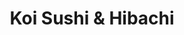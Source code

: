---
layout: place
title: "Koi Sushi & Hibachi"
permalink: /north-carolina/durham/koi-sushi-hibachi.html
stateAbbr: NC
stateName: North Carolina
cityName: Durham
seo:
  name: "Koi Sushi & Hibachi"
  type: Restaurant
  links: https://koisushihibachi.com/
description: "Looking for sushi in Durham, North Carolina? Check out Koi Sushi & Hibachi for a delightful Japanese dining experience. Enjoy a variety of sushi and other di..."
place_id: ChIJH7xaP0rlrIkRaQ81DMX4uKU
photos:
  - name: >-
      places/ChIJH7xaP0rlrIkRaQ81DMX4uKU/photos/AeeoHcIG1tXo91NBvlPuKgrs0x39ZrACWaajpi-n3KfcfCyFDtFIrXsu2avqFGwqSWAJ6DH5J78BMu64frdhBqvmLQSFP-H5oQSzpWPAKSNOojejgggZYFv13cw0KM5dVHVdz6j5cQrIoQ32ZXw9E-wWz7s2MTUTOIsEPXeTm02yn-LMSF1e48SIupugQ9kuR-ldqDOhfxQdQH2WPSxpce0vzXXlAIzMqZi-XGd_2EhYz4JFJKGtoZvUoLPv2NqfvVLhW01IQb0t-KDrieE6Yl1ibCu0K8wKVfZBCSpGXjLJMhaBvobO90NPqqOQqJs_V8VJqR9R-wnNpFemQ_5GMm8mY-NqYsZI-Bda-rJmOq-CEgQPp4bmZ5701l0pWqDICdYMBAuFjAy3kmHwtcYLEwOfoJEgyY7KJ6cL1PK2j7sRZ67LRX4e
    widthPx: 4624
    heightPx: 3472
    authorAttributions:
      - displayName: ton
        uri: https://maps.google.com/maps/contrib/115227495476827687118
        photoUri: >-
          https://lh3.googleusercontent.com/a/ACg8ocLp5ifeI-EaDrNiNTDzQYNRnHtCvLbz--VFcwB3KTFpqRGcEw=s100-p-k-no-mo
    flagContentUri: >-
      https://www.google.com/local/imagery/report/?cb_client=maps_api_places.places_api&image_key=!1e10!2sCIHM0ogKEICAgICb6bPm6QE&hl=en-US
    googleMapsUri: >-
      https://www.google.com/maps/place//data=!3m4!1e2!3m2!1sCIHM0ogKEICAgICb6bPm6QE!2e10!4m2!3m1!1s0x89ace54a3f5abc1f:0xa5b8f8c50c350f69
  - name: >-
      places/ChIJH7xaP0rlrIkRaQ81DMX4uKU/photos/AeeoHcJPodzlnKXUCLn8lCG6j1GWK7gIunMyBK7_khj2E5HbUoXv9yIMCVb766pnFizkGAPBSMwdj5aDN_-1bo9MuyPeXCokNWJxNoQ1PcipBPY2hoxE-JnKDn6jAvlUjHfv8YUwyE2u2Rjrwzk7zd74buO05OJaLWdbP_z5jMr6ytmqGueD_E01ZP62CAfEVS9ovCvO4pN7W37gZ920ECjIDwZPa45J04JPhzlRCKuQQEqpQarEUDFS58gdtF4zTrfWNvS0w-oSsCW_jWa9OPA8mMB9HqaMsnUalcwUgnzPBRNxIw
    widthPx: 3872
    heightPx: 2592
    authorAttributions:
      - displayName: Koi Sushi & Hibachi
        uri: https://maps.google.com/maps/contrib/107202897198481496063
        photoUri: >-
          https://lh3.googleusercontent.com/a-/ALV-UjVIKR24dhb_gUpHZqpc6Ar_36XzdmZK4KrxuKAMsYWwbrtrQno=s100-p-k-no-mo
    flagContentUri: >-
      https://www.google.com/local/imagery/report/?cb_client=maps_api_places.places_api&image_key=!1e10!2sAF1QipOSpSeIWPy6elQ62pyMaByGIXaqigq9ZuwbeWb8&hl=en-US
    googleMapsUri: >-
      https://www.google.com/maps/place//data=!3m4!1e2!3m2!1sAF1QipOSpSeIWPy6elQ62pyMaByGIXaqigq9ZuwbeWb8!2e10!4m2!3m1!1s0x89ace54a3f5abc1f:0xa5b8f8c50c350f69
  - name: >-
      places/ChIJH7xaP0rlrIkRaQ81DMX4uKU/photos/AeeoHcLFgzLVO-Xc-qkkyJuH1hupYzg7lQdaRMylxYE-JF6-plfFXRyS4HVmURzEIc60SKVn4Jpm_4ab-kXqXtZh0MNy7a40hXJI1s2YCdZTKKN79yVYsltiWR-wvilOXDS2bciovDjnEEf9oTBEX_7qPFSWMEfNp-Lb1jAvAEHdBIxpiayemVFw9bfY1Q3pB-BFKIj7H4d35UQUQssZVxVl_edxxKoS1ZZrnmj0dZaXIVdFU0YAkM0_a-DL7xSo3YTvSoXuR3-zYJN8pKxGZvTdCm7QwhvASSY22BHchsVJ2GMj2A
    widthPx: 1702
    heightPx: 1276
    authorAttributions:
      - displayName: Koi Sushi & Hibachi
        uri: https://maps.google.com/maps/contrib/107202897198481496063
        photoUri: >-
          https://lh3.googleusercontent.com/a-/ALV-UjVIKR24dhb_gUpHZqpc6Ar_36XzdmZK4KrxuKAMsYWwbrtrQno=s100-p-k-no-mo
    flagContentUri: >-
      https://www.google.com/local/imagery/report/?cb_client=maps_api_places.places_api&image_key=!1e10!2sAF1QipPhNyB1weOtNu7kbnw1kaLOuEQCwQ_2WTNdGjDU&hl=en-US
    googleMapsUri: >-
      https://www.google.com/maps/place//data=!3m4!1e2!3m2!1sAF1QipPhNyB1weOtNu7kbnw1kaLOuEQCwQ_2WTNdGjDU!2e10!4m2!3m1!1s0x89ace54a3f5abc1f:0xa5b8f8c50c350f69
  - name: >-
      places/ChIJH7xaP0rlrIkRaQ81DMX4uKU/photos/AeeoHcKXhh8KrwsmKot1EzHPDMUCaAd2b9uGuR0ORubchrNrWfnUh3dxoNyV5PgtletwTd_cpGO5eSs0so9lUQqRqBIhwxhshbMU4wZd-HhjjS_hPRbHJcuCxc6Ct7AsyQAjoZgcWceosd9wCrlbHnaLj6AUbA6IZvtvMDhjCyAZuAa6dJYgAENFMS0C8kIOkm8-N8eHUP_8_2pa0eZqXBFaeEGuGoqWmtcjehGsNMcgW51w_dx_XpTNVz6m6aPQ57OanzIM-So3k9n9dmJsFFnyzP52c04epH89TloTz2gTOfo-Cw
    widthPx: 1139
    heightPx: 834
    authorAttributions:
      - displayName: Koi Sushi & Hibachi
        uri: https://maps.google.com/maps/contrib/107202897198481496063
        photoUri: >-
          https://lh3.googleusercontent.com/a-/ALV-UjVIKR24dhb_gUpHZqpc6Ar_36XzdmZK4KrxuKAMsYWwbrtrQno=s100-p-k-no-mo
    flagContentUri: >-
      https://www.google.com/local/imagery/report/?cb_client=maps_api_places.places_api&image_key=!1e10!2sAF1QipPu0iIOIooT2dJseMbYurv_Jg4pPv-SK6WhLHwk&hl=en-US
    googleMapsUri: >-
      https://www.google.com/maps/place//data=!3m4!1e2!3m2!1sAF1QipPu0iIOIooT2dJseMbYurv_Jg4pPv-SK6WhLHwk!2e10!4m2!3m1!1s0x89ace54a3f5abc1f:0xa5b8f8c50c350f69
  - name: >-
      places/ChIJH7xaP0rlrIkRaQ81DMX4uKU/photos/AeeoHcI-A_vbioYXBl9verA1rk3pAy9JPH2PKkZ9N0dSAF7ygJstvVMstvHCLIY18e25jZ4uPNDI8G8bLBh-FIR06tt8sKLnaei2-7N0gcNslf1A1dYuQNPoBL7RPb03wyWot4Zl6U3Nag7zK_zLSJfABucXfrETb4xhGoc5dgUJnXx4H0uDXm8OX2emdgh1TrDzitBYIIB1-6g2R5AWWGbAYqtvQPRZjlu8U7qOrq2tyQp6eliZFnsOHkOMtwV0VATmzR7B5fXJ_VyvGKqv1DMxCky38dKP_FfJ5_MRqNiIqv0Yng
    widthPx: 3872
    heightPx: 2592
    authorAttributions:
      - displayName: Koi Sushi & Hibachi
        uri: https://maps.google.com/maps/contrib/107202897198481496063
        photoUri: >-
          https://lh3.googleusercontent.com/a-/ALV-UjVIKR24dhb_gUpHZqpc6Ar_36XzdmZK4KrxuKAMsYWwbrtrQno=s100-p-k-no-mo
    flagContentUri: >-
      https://www.google.com/local/imagery/report/?cb_client=maps_api_places.places_api&image_key=!1e10!2sAF1QipM7AXkJNXZsl9L6FQd8nuLVm7tcQYiBPNmny3bo&hl=en-US
    googleMapsUri: >-
      https://www.google.com/maps/place//data=!3m4!1e2!3m2!1sAF1QipM7AXkJNXZsl9L6FQd8nuLVm7tcQYiBPNmny3bo!2e10!4m2!3m1!1s0x89ace54a3f5abc1f:0xa5b8f8c50c350f69
  - name: >-
      places/ChIJH7xaP0rlrIkRaQ81DMX4uKU/photos/AeeoHcKSy2g0tbw0CJVbW0ijIj9M9IxYcdBZAR_UkG97yvL3IdRB9Phf16lXUwJhXq7UGkOMT5ESmbf1k0_6Zxut3YjxIAi5hF5OdLqxGhkK3IQtva0AU22XxFEER00ImZyXDhaPONh4rVsP2P-qr8sNPyArDFy_EzF2dPv69GHl0Psjk76lSgoSlL6nnL81xg5zdxOOFP-bSVBQwmFzokW3A8Ke693-YxOQX9UCa-ESfSltCFy9IerHBjjZB2Ld1pIOdgHreP5Nhh44eEulGyxaOzKZ-mRj7n-FjiCKauxj1yZ57w
    widthPx: 3872
    heightPx: 2592
    authorAttributions:
      - displayName: Koi Sushi & Hibachi
        uri: https://maps.google.com/maps/contrib/107202897198481496063
        photoUri: >-
          https://lh3.googleusercontent.com/a-/ALV-UjVIKR24dhb_gUpHZqpc6Ar_36XzdmZK4KrxuKAMsYWwbrtrQno=s100-p-k-no-mo
    flagContentUri: >-
      https://www.google.com/local/imagery/report/?cb_client=maps_api_places.places_api&image_key=!1e10!2sAF1QipO1RNWLLjHgB2DIkO8i91nrVElw23qTEz7VtANy&hl=en-US
    googleMapsUri: >-
      https://www.google.com/maps/place//data=!3m4!1e2!3m2!1sAF1QipO1RNWLLjHgB2DIkO8i91nrVElw23qTEz7VtANy!2e10!4m2!3m1!1s0x89ace54a3f5abc1f:0xa5b8f8c50c350f69
  - name: >-
      places/ChIJH7xaP0rlrIkRaQ81DMX4uKU/photos/AeeoHcLdFnx0vdRpWdkwZmeeypcwbgzwxPpwcsbSPD2IVc56g03eqeQ5l7qnYDgOnxg5Rp3jtEPt2rcK1IrwKkAqWx7iLtu7g0wiNSrHm8hRRIdXsem-PPZoR82lQOP0-UM-MQGvUTdB2EDfsYrL7Guz8xPpe__QGXZJ58X9HcrXXGAPVk4TIdR_g0xU__0Ava1DvRdl3LXe7yXggyEDyTHfMAf6YVEqC82yGS___XG54s8wnHJkhwzf-oLe-Aw_5fXRSV-izch570bF7Hmv7ygK7Wg9yrthEXVdvnm1RTlSvrPCTkqIek3Kzhy92nmlMYHiz3jQf6VLgNaY_aiGg4de_xsiV1dM2infBGJOG3vM5XA72u3Rvmng4AF7AohQ5YoFsGpqHQHhhpFZq_9jiOuCGHsQhMtOyqB7eS2e-zMfdVhCrQ
    widthPx: 4032
    heightPx: 3024
    authorAttributions:
      - displayName: Jesse James
        uri: https://maps.google.com/maps/contrib/110554576765599412563
        photoUri: >-
          https://lh3.googleusercontent.com/a/ACg8ocI16DXKy3UytwpEzhOVIOKY67GQg0bPv0KzseOOCK5agyqkdw=s100-p-k-no-mo
    flagContentUri: >-
      https://www.google.com/local/imagery/report/?cb_client=maps_api_places.places_api&image_key=!1e10!2sCIHM0ogKEICAgICb6e-PMA&hl=en-US
    googleMapsUri: >-
      https://www.google.com/maps/place//data=!3m4!1e2!3m2!1sCIHM0ogKEICAgICb6e-PMA!2e10!4m2!3m1!1s0x89ace54a3f5abc1f:0xa5b8f8c50c350f69
  - name: >-
      places/ChIJH7xaP0rlrIkRaQ81DMX4uKU/photos/AeeoHcL0SlITBPEKKn3pGnGzCtOFQvkEV7AM3JQEEksNc_3lvjRhvDVm3uJSApJcxtX7FWa5Gt-2gAIdFH5vqkAx9mbzNUPGPtXE6mtrLNNKqD7gP-FN38wxKt-CBYl3eDvvWnyDAxtXrqTErV6Hu8CcSirsigCGsHFlt7eUh2MFNmPfMeRddpQOBas42i83Uu8LFrLYOIAay7ExskitrGGhQxvMmrwmxDiKKonjEyDLQUc-_k_k4eqGDGvgghLovieFIJt26yskRKEdie0B_lqyOY6pO4COVEUmBOqZyGDQtPW4wQ
    widthPx: 1702
    heightPx: 1276
    authorAttributions:
      - displayName: Koi Sushi & Hibachi
        uri: https://maps.google.com/maps/contrib/107202897198481496063
        photoUri: >-
          https://lh3.googleusercontent.com/a-/ALV-UjVIKR24dhb_gUpHZqpc6Ar_36XzdmZK4KrxuKAMsYWwbrtrQno=s100-p-k-no-mo
    flagContentUri: >-
      https://www.google.com/local/imagery/report/?cb_client=maps_api_places.places_api&image_key=!1e10!2sAF1QipMeF_SVxAg8ZtzIYZ-jtlkd-Q1dNd-23Lk7Vamj&hl=en-US
    googleMapsUri: >-
      https://www.google.com/maps/place//data=!3m4!1e2!3m2!1sAF1QipMeF_SVxAg8ZtzIYZ-jtlkd-Q1dNd-23Lk7Vamj!2e10!4m2!3m1!1s0x89ace54a3f5abc1f:0xa5b8f8c50c350f69
  - name: >-
      places/ChIJH7xaP0rlrIkRaQ81DMX4uKU/photos/AeeoHcJ16y1IJaKQrpcnIe1uW7lA8RMLOGp9UqbfW_7o5ezpXodzHU30CztTbLd1-wZRea_JyCM3XMvOW6v25FlFli_Nv4wQycmKhr6BssWWqSuWnkEokb5cCox_-BG_frYWNPA5-MXGjyVjOpHALxMAhJdZwFJ3wqYK_DFAp5Czcd5BQt33ADFN2FO3DFa1f_WrKd-_apNKh-sm7LlbBSqzD_d9yuwXCheX7pAHnusAZcd66Xrg9l-UHMTbvix2bauPmI0RrTfzXUs5mSvcDaAkK8R4J4gL-eirWiVUgXwaifnRYQ
    widthPx: 3872
    heightPx: 2592
    authorAttributions:
      - displayName: Koi Sushi & Hibachi
        uri: https://maps.google.com/maps/contrib/107202897198481496063
        photoUri: >-
          https://lh3.googleusercontent.com/a-/ALV-UjVIKR24dhb_gUpHZqpc6Ar_36XzdmZK4KrxuKAMsYWwbrtrQno=s100-p-k-no-mo
    flagContentUri: >-
      https://www.google.com/local/imagery/report/?cb_client=maps_api_places.places_api&image_key=!1e10!2sAF1QipPZuF4EFs_71CSDLJIt11YKpTdfDELWucLSKMTC&hl=en-US
    googleMapsUri: >-
      https://www.google.com/maps/place//data=!3m4!1e2!3m2!1sAF1QipPZuF4EFs_71CSDLJIt11YKpTdfDELWucLSKMTC!2e10!4m2!3m1!1s0x89ace54a3f5abc1f:0xa5b8f8c50c350f69
  - name: >-
      places/ChIJH7xaP0rlrIkRaQ81DMX4uKU/photos/AeeoHcJnXu29X34X_GdWX_vxVoFi2C95GrZ5RKv_r0YDzVeN3M2RA7U4gWukWURpNOOkqgkoKyh7GjbfYOEPmnlcpOHHpMMzJgzExP3p5PIQ_TX7yxVGi7T7nSzXaZ2g4tmiLtSgCudcgX_mPLasZWIX9cBjTRZUzUsKYCvJik3535ej9WAfHDbpy7apw8gq6wPdS7YB12nvvfgrdc2Zh9PaGnm_zJuD9wAzwJLNTf7486N7uS_ecCUlDLkgFBpWi9q-W2a37hHP6JOYRSqSTilQBWFEOTLIiiQU3Z9327uM8Iyp8Q
    widthPx: 3872
    heightPx: 2592
    authorAttributions:
      - displayName: Koi Sushi & Hibachi
        uri: https://maps.google.com/maps/contrib/107202897198481496063
        photoUri: >-
          https://lh3.googleusercontent.com/a-/ALV-UjVIKR24dhb_gUpHZqpc6Ar_36XzdmZK4KrxuKAMsYWwbrtrQno=s100-p-k-no-mo
    flagContentUri: >-
      https://www.google.com/local/imagery/report/?cb_client=maps_api_places.places_api&image_key=!1e10!2sAF1QipNrm6TsEp2x-2i48h_w88gZm1FltBzMLG4QTthV&hl=en-US
    googleMapsUri: >-
      https://www.google.com/maps/place//data=!3m4!1e2!3m2!1sAF1QipNrm6TsEp2x-2i48h_w88gZm1FltBzMLG4QTthV!2e10!4m2!3m1!1s0x89ace54a3f5abc1f:0xa5b8f8c50c350f69
address: 607 Broad St, Durham, NC 27705, USA
street: 607 Broad St
city: Durham
state: NC
zip: '27705'
country: USA
neighborhood: Old West Durham
latitude: '36.006563'
longitude: '-78.920774'
accessibility_options:
  wheelchairAccessibleParking: true
  wheelchairAccessibleEntrance: true
  wheelchairAccessibleSeating: true
business_status: OPERATIONAL
name: Koi Sushi & Hibachi
google_maps_links:
  directionsUri: >-
    https://www.google.com/maps/dir//''/data=!4m7!4m6!1m1!4e2!1m2!1m1!1s0x89ace54a3f5abc1f:0xa5b8f8c50c350f69!3e0
  placeUri: https://maps.google.com/?cid=11941567937169919849
  writeAReviewUri: >-
    https://www.google.com/maps/place//data=!4m3!3m2!1s0x89ace54a3f5abc1f:0xa5b8f8c50c350f69!12e1
  reviewsUri: >-
    https://www.google.com/maps/place//data=!4m4!3m3!1s0x89ace54a3f5abc1f:0xa5b8f8c50c350f69!9m1!1b1
  photosUri: >-
    https://www.google.com/maps/place//data=!4m3!3m2!1s0x89ace54a3f5abc1f:0xa5b8f8c50c350f69!10e5
primary_type: Japanese Restaurant
opening_hours:
  regular: null
  current: null
secondary_opening_hours:
  regular:
    weekdayDescriptions: null
    type: null
  current:
    weekdayDescriptions: null
    type: null
phone: (919) 294-8382
price_level: PRICE_LEVEL_MODERATE
price_range: $20 &ndash; $30
rating: '4.3'
rating_count: 159
website: https://koisushihibachi.com/
reviews:
  - name: >-
      places/ChIJH7xaP0rlrIkRaQ81DMX4uKU/reviews/ChdDSUhNMG9nS0VJQ0FnTUNJak5MUDFnRRAB
    relativePublishTimeDescription: 2 weeks ago
    rating: 5
    text:
      text: >-
        First time here last weekend when we came to eat before seeing a show.
        Connie, our server and the manager, was fantastic. Incredibly attentive
        and had an amazing personality. She had us smiling everytime she came to
        our table.

        The food came out quickly and was absolutely delicious, especially the
        house made hibachi sauce. And the price for all you can eat options is
        really fair too!

        We will definitely be back again!
      languageCode: en
    originalText:
      text: >-
        First time here last weekend when we came to eat before seeing a show.
        Connie, our server and the manager, was fantastic. Incredibly attentive
        and had an amazing personality. She had us smiling everytime she came to
        our table.

        The food came out quickly and was absolutely delicious, especially the
        house made hibachi sauce. And the price for all you can eat options is
        really fair too!

        We will definitely be back again!
      languageCode: en
    authorAttribution:
      displayName: Marissa Weber
      uri: https://www.google.com/maps/contrib/111966090346951963483/reviews
      photoUri: >-
        https://lh3.googleusercontent.com/a/ACg8ocLgbk3iokxtnEMGPCoeYJOE70XWlPghQqTmjxU3rEGy8FImPg=s128-c0x00000000-cc-rp-mo-ba2
    publishTime: '2025-03-30T20:51:13.170945Z'
    flagContentUri: >-
      https://www.google.com/local/review/rap/report?postId=ChdDSUhNMG9nS0VJQ0FnTUNJak5MUDFnRRAB&d=17924085&t=1
    googleMapsUri: >-
      https://www.google.com/maps/reviews/data=!4m6!14m5!1m4!2m3!1sChdDSUhNMG9nS0VJQ0FnTUNJak5MUDFnRRAB!2m1!1s0x89ace54a3f5abc1f:0xa5b8f8c50c350f69
  - name: >-
      places/ChIJH7xaP0rlrIkRaQ81DMX4uKU/reviews/ChZDSUhNMG9nS0VJQ0FnTURRcWN6Nkx3EAE
    relativePublishTimeDescription: a month ago
    rating: 5
    text:
      text: >-
        Where to start? By far the best all you can eat Sushi in the area, I was
        pleasantly surprised with how fast they bring food back after you order,
        SILAS our waiter was a super star, attentive came a few times to make
        sure we were good, the only down side (you can only order 1 salmon
        flower,) I could have had a full plate of those things I mean WOW, the
        place was full but I still feel intimate and in my own space. The price…
        I could not believe when Silas brought my check… got a few sashimi
        pieces and left over charge fee it was under $70.00

        10/10… will definitely go back.
      languageCode: en
    originalText:
      text: >-
        Where to start? By far the best all you can eat Sushi in the area, I was
        pleasantly surprised with how fast they bring food back after you order,
        SILAS our waiter was a super star, attentive came a few times to make
        sure we were good, the only down side (you can only order 1 salmon
        flower,) I could have had a full plate of those things I mean WOW, the
        place was full but I still feel intimate and in my own space. The price…
        I could not believe when Silas brought my check… got a few sashimi
        pieces and left over charge fee it was under $70.00

        10/10… will definitely go back.
      languageCode: en
    authorAttribution:
      displayName: mauricio concha perez
      uri: https://www.google.com/maps/contrib/110749803134063918073/reviews
      photoUri: >-
        https://lh3.googleusercontent.com/a-/ALV-UjVf4ii7mAcfKOQBGib56JvOpV0dsebnCuDsF9rkbKX5SNyzIvCm=s128-c0x00000000-cc-rp-mo-ba3
    publishTime: '2025-03-12T01:18:53.881367Z'
    flagContentUri: >-
      https://www.google.com/local/review/rap/report?postId=ChZDSUhNMG9nS0VJQ0FnTURRcWN6Nkx3EAE&d=17924085&t=1
    googleMapsUri: >-
      https://www.google.com/maps/reviews/data=!4m6!14m5!1m4!2m3!1sChZDSUhNMG9nS0VJQ0FnTURRcWN6Nkx3EAE!2m1!1s0x89ace54a3f5abc1f:0xa5b8f8c50c350f69
  - name: >-
      places/ChIJH7xaP0rlrIkRaQ81DMX4uKU/reviews/ChZDSUhNMG9nS0VJQ0FnTUR3a04yTlNnEAE
    relativePublishTimeDescription: 3 weeks ago
    rating: 1
    text:
      text: >-
        I placed an order for a Koi Roll and a Yummy Roll, for myself and
        partner. 1st off they packed and smashed 2 different rolls in this small
        container. The rolls look nothing like the pictures. When I called the
        manager she said I should’ve advised them to separate the rolls…. What?
      languageCode: en
    originalText:
      text: >-
        I placed an order for a Koi Roll and a Yummy Roll, for myself and
        partner. 1st off they packed and smashed 2 different rolls in this small
        container. The rolls look nothing like the pictures. When I called the
        manager she said I should’ve advised them to separate the rolls…. What?
      languageCode: en
    authorAttribution:
      displayName: Ronell Williams
      uri: https://www.google.com/maps/contrib/116538688640036454920/reviews
      photoUri: >-
        https://lh3.googleusercontent.com/a/ACg8ocIBrMdCkqLyDiLWqVu-m7vPlEcLBjghzuTRKiOTSa6S9WQfIQ=s128-c0x00000000-cc-rp-mo
    publishTime: '2025-03-22T19:10:08.692864Z'
    flagContentUri: >-
      https://www.google.com/local/review/rap/report?postId=ChZDSUhNMG9nS0VJQ0FnTUR3a04yTlNnEAE&d=17924085&t=1
    googleMapsUri: >-
      https://www.google.com/maps/reviews/data=!4m6!14m5!1m4!2m3!1sChZDSUhNMG9nS0VJQ0FnTUR3a04yTlNnEAE!2m1!1s0x89ace54a3f5abc1f:0xa5b8f8c50c350f69
  - name: >-
      places/ChIJH7xaP0rlrIkRaQ81DMX4uKU/reviews/ChZDSUhNMG9nS0VJQ0FnSUMzdk5ieVhREAE
    relativePublishTimeDescription: 5 months ago
    rating: 4
    text:
      text: >-
        First time going here! Great sushi, great service , great price, less
        than $25, all you can eat sushi. Vibe is very lively.


        The tea was sweet. The food was fresh, crab salad and miso soup was
        delicious. I got full so fast man. They also have chicken nuggets,
        mozzarella sticks and other sides besides sushi.


        We came to Durham for a show then drove here but we would've def drove
        an hour just to eat here because it was good.


        They don't have military discount but I (we ) were overall satisfied
        with our experience. There was a wait but it was only 23min. The place
        was booming but they didn't slip on service and was also cleaning tables
        for new customers.


        Ok the paper they give you it says you'll be charged like 1.00 or
        something for left overs but at least you can take it home, when we
        asked one of the roles would've been $2.50 so my husband ate it.


        Downside: The bathroom was dirty, the venue is a bit cramped but there
        are tables for parties of 6, maybe more. Parking is terrible but would
        totally recommend! 4.5
      languageCode: en
    originalText:
      text: >-
        First time going here! Great sushi, great service , great price, less
        than $25, all you can eat sushi. Vibe is very lively.


        The tea was sweet. The food was fresh, crab salad and miso soup was
        delicious. I got full so fast man. They also have chicken nuggets,
        mozzarella sticks and other sides besides sushi.


        We came to Durham for a show then drove here but we would've def drove
        an hour just to eat here because it was good.


        They don't have military discount but I (we ) were overall satisfied
        with our experience. There was a wait but it was only 23min. The place
        was booming but they didn't slip on service and was also cleaning tables
        for new customers.


        Ok the paper they give you it says you'll be charged like 1.00 or
        something for left overs but at least you can take it home, when we
        asked one of the roles would've been $2.50 so my husband ate it.


        Downside: The bathroom was dirty, the venue is a bit cramped but there
        are tables for parties of 6, maybe more. Parking is terrible but would
        totally recommend! 4.5
      languageCode: en
    authorAttribution:
      displayName: Diamond C
      uri: https://www.google.com/maps/contrib/114750639232398836075/reviews
      photoUri: >-
        https://lh3.googleusercontent.com/a-/ALV-UjXuSezUJ2GsIVS82NIeK5jXYOfgwhOG2mokAOoFU1u9Amynavrb=s128-c0x00000000-cc-rp-mo-ba5
    publishTime: '2024-11-03T21:11:26.012110Z'
    flagContentUri: >-
      https://www.google.com/local/review/rap/report?postId=ChZDSUhNMG9nS0VJQ0FnSUMzdk5ieVhREAE&d=17924085&t=1
    googleMapsUri: >-
      https://www.google.com/maps/reviews/data=!4m6!14m5!1m4!2m3!1sChZDSUhNMG9nS0VJQ0FnSUMzdk5ieVhREAE!2m1!1s0x89ace54a3f5abc1f:0xa5b8f8c50c350f69
  - name: >-
      places/ChIJH7xaP0rlrIkRaQ81DMX4uKU/reviews/ChZDSUhNMG9nS0VJQ0FnSURyZ0l2X0V3EAE
    relativePublishTimeDescription: 9 months ago
    rating: 5
    text:
      text: >-
        I had an excellent experience at Koi today for lunch, and I'm so glad I
        found this recently opened gem!


        Price/Value: 5/5 The weekday lunch is $15, which would be about the
        price of one specialty sushi roll anywhere else. (Weekend lunch and any
        day for dinner are both $24.) This is an excellent deal, given
        everything we ordered.


        Food: 4/5 The sushi was good, and above what I expected with
        all-you-can-eat. The hibachi was very good, and a generous portion. The
        presentation of every dish is excellent, and the food comes out quickly.
        A word of warning: you will be charged for food not eaten (I believe
        it's 50 cents for each uneaten piece of sushi, not sure how much hibachi
        would be, since we ate it all and ordered even more!)


        Service: 5/5 It's been a while since I've received such kind and
        attentive service! Our drinks were constantly refilled, our orders were
        placed and delivered quickly, and they frequently cleared plates from
        the table as we kept ordering.


        Overall: 4.5/5 Listen, you're not getting M Sushi level quality, but
        you're also paying less for an entire meal than a single roll at M. The
        food is a great value, the service is great, and the price is
        exceptional! I'll definitely be back.
      languageCode: en
    originalText:
      text: >-
        I had an excellent experience at Koi today for lunch, and I'm so glad I
        found this recently opened gem!


        Price/Value: 5/5 The weekday lunch is $15, which would be about the
        price of one specialty sushi roll anywhere else. (Weekend lunch and any
        day for dinner are both $24.) This is an excellent deal, given
        everything we ordered.


        Food: 4/5 The sushi was good, and above what I expected with
        all-you-can-eat. The hibachi was very good, and a generous portion. The
        presentation of every dish is excellent, and the food comes out quickly.
        A word of warning: you will be charged for food not eaten (I believe
        it's 50 cents for each uneaten piece of sushi, not sure how much hibachi
        would be, since we ate it all and ordered even more!)


        Service: 5/5 It's been a while since I've received such kind and
        attentive service! Our drinks were constantly refilled, our orders were
        placed and delivered quickly, and they frequently cleared plates from
        the table as we kept ordering.


        Overall: 4.5/5 Listen, you're not getting M Sushi level quality, but
        you're also paying less for an entire meal than a single roll at M. The
        food is a great value, the service is great, and the price is
        exceptional! I'll definitely be back.
      languageCode: en
    authorAttribution:
      displayName: Holly Morgan
      uri: https://www.google.com/maps/contrib/117920265898033577153/reviews
      photoUri: >-
        https://lh3.googleusercontent.com/a/ACg8ocIKmjTmfaEv6BVBwrdHF_-a0LyKGUHokPNcHnXkR-Sx5S9EKQ=s128-c0x00000000-cc-rp-mo
    publishTime: '2024-07-12T18:47:49.573613Z'
    flagContentUri: >-
      https://www.google.com/local/review/rap/report?postId=ChZDSUhNMG9nS0VJQ0FnSURyZ0l2X0V3EAE&d=17924085&t=1
    googleMapsUri: >-
      https://www.google.com/maps/reviews/data=!4m6!14m5!1m4!2m3!1sChZDSUhNMG9nS0VJQ0FnSURyZ0l2X0V3EAE!2m1!1s0x89ace54a3f5abc1f:0xa5b8f8c50c350f69
parking_options:
  freeParkingLot: true
  freeStreetParking: true
payment_options:
  acceptsCreditCards: true
  acceptsCashOnly: false
allow_dogs: null
curbside_pickup: false
delivery: true
dine_in: true
good_for_children: null
good_for_groups: null
good_for_sports: false
live_music: false
menu_for_children: true
outdoor_seating: null
reservable: null
restroom: true
serves_beer: null
serves_breakfast: null
serves_brunch: null
serves_cocktails: null
serves_coffee: null
serves_dinner: true
serves_dessert: true
serves_lunch: true
serves_vegetarian_food: null
serves_wine: null
takeout: true
summary: null

---